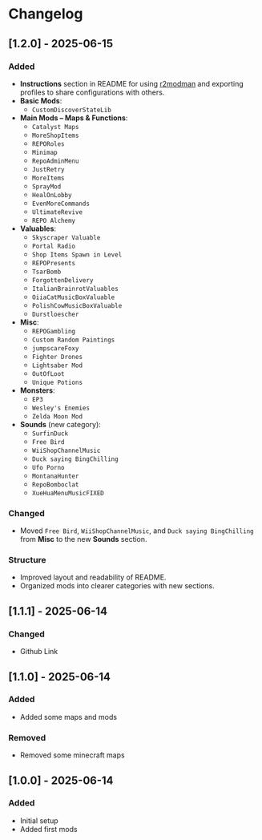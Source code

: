 # Changelog

## [1.2.0] - 2025-06-15

### Added
- **Instructions** section in README for using [r2modman](https://r2modman.com/) and exporting profiles to share configurations with others.
- **Basic Mods**:
  - `CustomDiscoverStateLib`
- **Main Mods – Maps & Functions**:
  - `Catalyst Maps`
  - `MoreShopItems`
  - `REPORoles`
  - `Minimap`
  - `RepoAdminMenu`
  - `JustRetry`
  - `MoreItems`
  - `SprayMod`
  - `HealOnLobby`
  - `EvenMoreCommands`
  - `UltimateRevive`
  - `REPO Alchemy`
- **Valuables**:
  - `Skyscraper Valuable`
  - `Portal Radio`
  - `Shop Items Spawn in Level`
  - `REPOPresents`
  - `TsarBomb`
  - `ForgottenDelivery`
  - `ItalianBrainrotValuables`
  - `OiiaCatMusicBoxValuable`
  - `PolishCowMusicBoxValuable`
  - `Durstloescher`
- **Misc**:
  - `REPOGambling`
  - `Custom Random Paintings`
  - `jumpscareFoxy`
  - `Fighter Drones`
  - `Lightsaber Mod`
  - `OutOfLoot`
  - `Unique Potions`
- **Monsters**:
  - `EP3`
  - `Wesley's Enemies`
  - `Zelda Moon Mod`
- **Sounds** (new category):
  - `SurfinDuck`
  - `Free Bird`
  - `WiiShopChannelMusic`
  - `Duck saying BingChilling`
  - `Ufo Porno`
  - `MontanaHunter`
  - `RepoBomboclat`
  - `XueHuaMenuMusicFIXED`

### Changed
- Moved `Free Bird`, `WiiShopChannelMusic`, and `Duck saying BingChilling` from **Misc** to the new **Sounds** section.

### Structure
- Improved layout and readability of README.
- Organized mods into clearer categories with new sections.

## [1.1.1] - 2025-06-14

### Changed
- Github Link

## [1.1.0] - 2025-06-14

### Added
- Added some maps and mods

### Removed
- Removed some minecraft maps


## [1.0.0] - 2025-06-14

### Added
- Initial setup
- Added first mods
